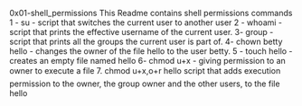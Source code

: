 0x01-shell_permissions 
This Readme contains shell permissions commands
1 - su - script that switches the current user to another user
2 - whoami - script that prints the effective username of the current user.
3- group - script that prints all the groups the current user is part of.
4- chown betty hello - changes the owner of the file hello to the user betty.
5 - touch hello - creates an empty file named hello
6- chmod u+x - giving permission to an owner to execute a file
7. chmod u+x,o+r hello script that adds execution permission to the owner, the group owner and the other users, to the file hello
